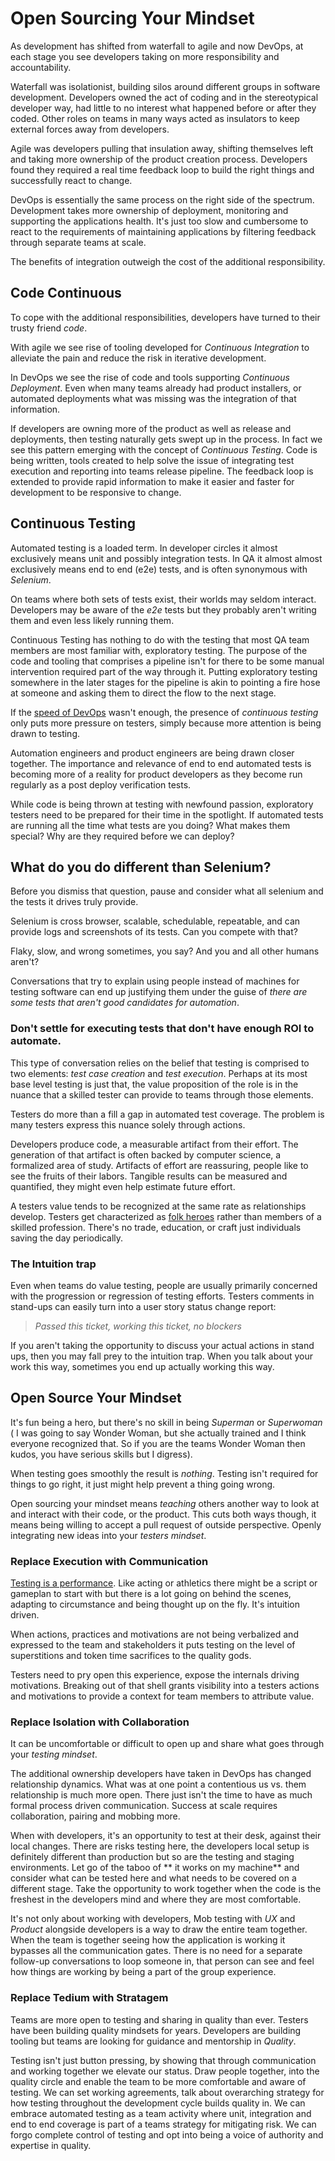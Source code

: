 # Open Sourcing Your Mindset

As development has shifted from waterfall to agile and now DevOps, at each stage you see developers taking on more responsibility and accountability.

Waterfall was isolationist, building silos around different groups in software development. Developers owned the act of coding and in the stereotypical developer way, had little to no interest what happened before or after they coded. Other roles on teams in many ways acted as insulators to keep external forces away from developers.

Agile was developers pulling that insulation away, shifting themselves left and taking more ownership of the product creation process. Developers found they required a real time feedback loop to build the right things and successfully react to change.

DevOps is essentially the same process on the right side of the spectrum. Development takes more ownership of deployment, monitoring and supporting the applications health. It's just too slow and cumbersome to react to the requirements of maintaining applications by filtering feedback through separate teams at scale. 

The benefits of integration outweigh the cost of the additional responsibility.

## Code Continuous
To cope with the additional responsibilities, developers have turned to their trusty friend *code*.

With agile we see rise of tooling developed for *Continuous Integration* to alleviate the pain and reduce the risk in iterative development.

In DevOps we see the rise of code and tools supporting *Continuous Deployment*. Even when many teams already had product installers, or automated deployments what was missing was the integration of that information.

If developers are owning more of the product as well as release and deployments, then testing naturally gets swept up in the process. In fact we see this pattern emerging with the concept of *Continuous Testing*. Code is being written, tools created to help solve the issue of integrating test execution and reporting into teams release pipeline. The feedback loop is extended to provide rapid information to make it easier and faster for development to be responsive to change.

## Continuous Testing

Automated testing is a loaded term. In developer circles it almost exclusively means unit and possibly integration tests. In QA it almost almost exclusively means end to end (e2e) tests, and is often synonymous with *Selenium*.

On teams where both sets of tests exist, their worlds may seldom interact. Developers may be aware of the *e2e* tests but they probably aren't writing them and even less likely running them.

Continuous Testing has nothing to do with the testing that most QA team members are most familiar with, exploratory testing. The purpose of the code and tooling that comprises a pipeline isn't for there to be some manual intervention required part of the way through it. Putting exploratory testing somewhere in the later stages for the pipeline is akin to pointing a fire hose at someone and asking them to direct the flow to the next stage.

If the [speed of DevOps](https://www.brendanconnolly.net/quality-at-the-speed-of-devops/) wasn't enough, the presence of *continuous testing* only puts more pressure on testers, simply because more attention is being drawn to testing. 

Automation engineers and product engineers are being drawn closer together. The importance and relevance of end to end automated tests is becoming more of a reality for product developers as they become run regularly as a post deploy verification tests.

While code is being thrown at testing with newfound passion, exploratory testers need to be prepared for their time in the spotlight. If automated tests are running all the time what tests are you doing? What makes them special? Why are they required before we can deploy?

## What do you do different than Selenium?

Before you dismiss that question, pause and consider what all selenium and the tests it drives truly provide.

Selenium is cross browser, scalable, schedulable, repeatable, and can provide logs and screenshots of its tests. Can you compete with that?

Flaky, slow, and wrong sometimes, you say? And you and all other humans aren't?

Conversations that try to explain using people instead of machines for testing software can end up justifying them under the guise of *there are some tests that aren't good candidates for automation*.

### Don't settle for executing tests that don't have enough ROI to automate.

This type of conversation relies on the belief that testing is comprised to two elements: *test case creation* and *test execution*. Perhaps at its most base level testing is just that, the value proposition of the role is in the nuance that a skilled tester can provide to teams through those elements.

Testers do more than a fill a gap in automated test coverage. The problem is many testers express this nuance solely through actions.

Developers produce code, a measurable artifact from their effort. The generation of that artifact is often backed by computer science, a formalized area of study. Artifacts of effort are reassuring, people like to see the fruits of their labors. Tangible results can be measured and quantified, they might even help estimate future effort.

A testers value tends to be recognized at the same rate as relationships develop. Testers get characterized as [folk heroes](https://en.wikipedia.org/wiki/Folk_hero) rather than members of a skilled profession. There's no trade, education, or craft just individuals saving the day periodically. 

### The Intuition trap

Even when teams do value testing, people are usually primarily concerned with the progression or regression of testing efforts. Testers comments in stand-ups can easily turn into a user story status change report:

>*Passed this ticket, working this ticket, no blockers*

If you aren't taking the opportunity to discuss your actual actions in stand ups, then you may fall prey to the intuition trap. When you talk about your work this way, sometimes you end up actually working this way.

## Open Source Your Mindset

It's fun being a hero, but there's no skill in being *Superman* or *Superwoman* ( I was going to say Wonder Woman, but she actually trained and I think everyone recognized that. So if you are the teams Wonder Woman then kudos, you have serious skills but I digress).

When testing goes smoothly the result is *nothing*. Testing isn't required for things to go right, it just might help prevent a thing going wrong.

Open sourcing your mindset means *teaching* others another way to look at and interact with their code, or the product. This cuts both ways though, it means being willing to accept a pull request of outside perspective. Openly integrating new ideas into your *testers mindset*.

### Replace Execution with Communication
[Testing is a performance](http://www.satisfice.com/blog/archives/1346). Like acting or athletics there might be a script or gameplan to start with but there is a lot going on behind the scenes, adapting to circumstance and being thought up on the fly. It's intuition driven.

When actions, practices and motivations are not being verbalized and expressed to the team and stakeholders it puts testing on the level of superstitions and token time sacrifices to the quality gods.

Testers need to pry open this experience, expose the internals driving motivations. Breaking out of that shell grants visibility into a testers actions and motivations to provide a context for team members to attribute value.

### Replace Isolation with Collaboration

It can be uncomfortable or difficult to open up and share what goes through your *testing mindset*.

The additional ownership developers have taken in DevOps has changed relationship dynamics. What was at one point a contentious us vs. them relationship is much more open. There just isn't the time to have as much formal process driven communication. Success at scale requires collaboration, pairing and mobbing more. 

When with developers, it's an opportunity to test at their desk, against their local changes.  There are risks testing here, the developers local setup is definitely different than production but so are the testing and staging environments. Let go of the taboo of ** it works on my machine** and consider what can be tested here and what needs to be covered on a different stage. Take the opportunity to work together when the code is the freshest in the developers mind and where they are most comfortable.

It's not only about working with developers, Mob testing with *UX* and *Product* alongside developers is a way to draw the entire team together. When the team is together seeing how the application is working it bypasses all the communication gates. There is no need for a separate follow-up conversations to loop someone in, that person can see and feel how things are working by being a part of the group experience.

### Replace Tedium with Stratagem
Teams are more open to testing and sharing in quality than ever. Testers have been building quality mindsets for years. Developers are building tooling but teams are looking for guidance and mentorship in *Quality*. 

Testing isn't just button pressing, by showing that through communication and working together we elevate our status. Draw people together, into the quality circle and enable the team to be more comfortable and aware of testing. We can set working agreements, talk about overarching strategy for how testing throughout the development cycle builds quality in. We can embrace automated testing as a team activity where unit, integration and end to end coverage is part of a teams strategy for mitigating risk. We can forgo complete control of testing and opt into being a voice of authority and expertise in quality.






